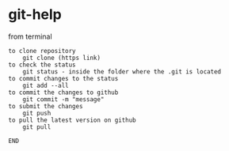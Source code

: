 # git-help

from terminal

    to clone repository
        git clone (https link)
    to check the status
        git status - inside the folder where the .git is located
    to commit changes to the status
        git add --all
    to commit the changes to github
        git commit -m "message"
    to submit the changes
        git push
    to pull the latest version on github
        git pull

    END